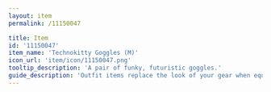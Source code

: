 ```yaml
---
layout: item
permalink: /11150047

title: Item
id: '11150047'
item_name: 'Technokitty Goggles (M)'
icon_url: 'item/icon/11150047.png'
tooltip_description: 'A pair of funky, futuristic goggles.'
guide_description: 'Outfit items replace the look of your gear when equipped.'
---
```

